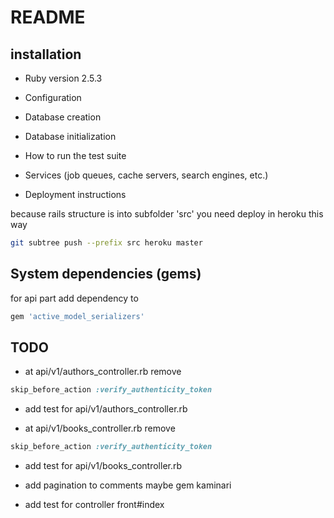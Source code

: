 # README

## installation

* Ruby version 2.5.3

* Configuration

* Database creation

* Database initialization

* How to run the test suite

* Services (job queues, cache servers, search engines, etc.)

* Deployment instructions

because rails structure is into subfolder 'src' you need deploy in heroku this way

```bash
git subtree push --prefix src heroku master
```

## System dependencies (gems)


for api part add dependency to

```ruby
gem 'active_model_serializers'
```


## TODO

* at api/v1/authors_controller.rb remove

```ruby
skip_before_action :verify_authenticity_token
```
* add test for api/v1/authors_controller.rb


* at api/v1/books_controller.rb remove

```ruby
skip_before_action :verify_authenticity_token
```
* add test for api/v1/books_controller.rb

* add pagination to comments maybe gem kaminari

* add test for controller front#index
